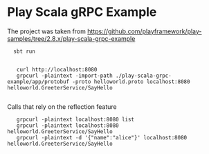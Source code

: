 # Play Scala gRPC Example

The project was taken from https://github.com/playframework/play-samples/tree/2.8.x/play-scala-grpc-example


```
  sbt run 
```


```
    
   curl http://localhost:8080   
   grpcurl -plaintext -import-path ./play-scala-grpc-example/app/protobuf -proto helloworld.proto localhost:8080 helloworld.GreeterService/SayHello                       
    
```


Calls that rely on the reflection feature

```
   grpcurl -plaintext localhost:8080 list
   grpcurl -plaintext localhost:8080 helloworld.GreeterService/SayHello
   grpcurl -plaintext -d '{"name":"alice"}' localhost:8080 helloworld.GreeterService/SayHello
    
```